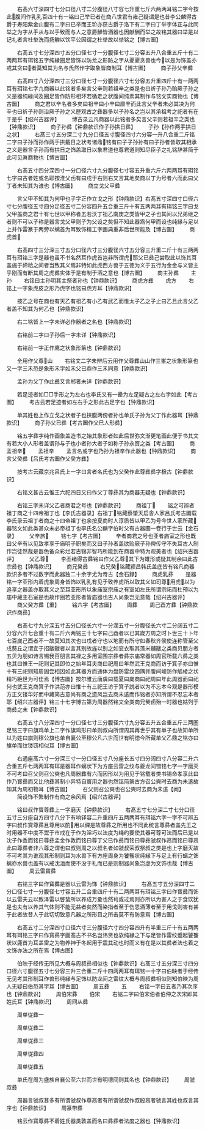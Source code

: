 <!-- { "loadSidebar": true } -->
　　右髙六寸深四寸七分口径八寸二分腹径八寸容七升重七斤六两两耳铭二字今按此腹间作乳乳百四十有一铭曰己举已者在商八世君有雍己疑谓是也昔李公麟得古爵于寿阳紫金山腹有二字曰已举而王玠亦获古爵于洛下有二字曰丁举字体正与此同举之为字从手从与以手致而与人之意爵觯皆酒器也因献酬而举之故铭其器曰举是以记礼者言杜举洗而扬觯以饮平公因谓之杜举故以举铭之【博古圗】

　　右髙五寸七分深四寸五分口径七寸一分腹径七寸二分容五升八合重五斤十有二两两耳有珥铭五字纯縁圏足皆饰以防龙之形防之字从夒夒贪兽也今以是为饰盖亦戒其贪曰者莫知其为名与氏然作字取象皆商制耳【博古圗】
　　商子孙父辛彛

　　右髙四寸八分深四寸三分口径七寸一分腹径六寸七分容五升重四斤十有一两两耳有珥铭七字凢商器以此铭者多矣言父辛则若祖辛之类是也曰祈子孙乃贻厥子孙之义是器纯縁间及圏足皆作防形相环若循走之状腹间纯素其制作与铭文实商物也【博古圗】
　　商之君以辛名者多矣曰祖辛曰小辛曰廪辛而此言父辛者未必其决为何辛也曰祈子孙则诒厥子孙之义歴观古之彞器多以子孙名之岂以其承祖考之祀者有在于是乎【绍兴古器评】
　　博古录云凡商器以此铭者多矣言父辛则若祖辛之类也【钟鼎款识】
　　商子孙彞【钟鼎款识作子孙拱日彞】
　　子孙【孙作两手拱日之状】
　　右髙三寸五分深二寸九分口径五寸腹径四寸六分容一升八合重二斤铭二字曰子孙而孙作两手拱戴日之状考诸鼎铭有曰子子孙孙有曰子孙者皆取其相承之义是器言子孙而有拱日之饰盖取日以象君道也尊君道则知尽臣子之礼铭辞甚简于此可见眞商物也【博古圗】

　　右髙五寸四分深四寸一分口径六寸九分腹径七寸容五升重六斤六两两耳有珥铭七字曰古者姓或名耶按淮父卣有曰戍于右则右又言其地矣商以丁为号者六而此曰父丁者未知其为谁也【博古圗】
　　商立戈父甲彞

　　言父甲不知其为何甲也子字正作立戈之形【钟鼎款识】右髙五寸深四寸口径六寸七分腹径五寸四分足径五寸二分容四升五合重三斤十有五两两耳有珥铭三字曰戈父甲盖商之君十有七世以甲称者五若沃丁祖乙南庚之类皆甲之子也其间以兄弟继之者则不可以子称是器言戈父甲则子为父设之矣但不知此器爲何甲而设也纯縁与足以上并作雷篆于两旁以螭首为耳致饰精工字画典重非后世所能及【博古圗】
　　商虎首

　　右髙四寸三分深三寸五分口径六寸三分腹径六寸五分容三升重二斤十有三两两耳有珥铭三字是器也虽不书名然耳作虎首岂非所谓虎耶父已彞己尝取此以饰其耳盖施于禘祫之间者当致其义焉非特如此虎西方兽于五徳为义于五行为金金与义皆主乎刚而有断其周之虎彞实体于是有制于酒之意也【博古圗】
　　商主孙彞
　　主孙
　　右铭曰主孙明其主祭者孙也【钟鼎款识】
　　商虎方彞
　　虎方
　　右铭上一字象虎皮之形乃虎字也铭曰虎方耳【钟鼎款识】

　　按乙之号在商也有天乙有祖乙有小乙有武乙而惟太子乙之子止曰乙且此言父乙者盖不知其为何乙也【钟鼎款识】

　　右二铭皆上一字未详必作器者之名也【钟鼎款识】

　　右铭前二字曰子孙后一字未详【钟鼎款识】

　　右铭前一字正作鹰之状象形篆也【钟鼎款识】

　　全用作父尊山
　　右铭文二字未辨后云用作父尊彞山山作三峯之状象形篆也又一字三禾恐是象形禾字如禾父已鼎作三禾同意【钟鼎款识】

　　孟孙为父丁作此彞又言郱者未详【钟鼎款识】

　　若足迹者如□□手形之为左右也李氏又有一罍为左足疑古之左右字如此【考古圗】
　　考古云若足迹者如左右手之形此古足字也【钟鼎款识】

　　单其姓也上作立戈之状者子也挟腹两傍者孙也单氏子孙为父丁作此器耳【钟鼎款识】
　　商子孙父已彞【考古圗作父巳人形彞】

　　铭五字彞字纯作画象盖造书之始其象形者如此后世弥文渐更笔画此便于书其文有若大小人形者盖谓孙与子也小者孙大者子如称子孙永寳之类【考古圗】
　　商孟祖辛
　　孟祖辛
　　孟言名或字也乃孙为祖辛作此器也【钟鼎款识】
　　商言父癸彞【吕氏考古圗作父癸方彞】

　　按考古云藏京兆吕氏上一字曰言者名氏也为父癸作此尊彞彞字极古【钟鼎款识】

　　右铭文甚古云惟王六祀四日又曰作父丁尊彞其为商器无疑也【钟鼎款识】

　　右铭三字未详父乙者商君之号也【钟鼎款识】
　　商祖丁
　　铭之可辨者祖丁商之十四帝祖丁也【李氏古器录】右祖丁铭藏蔡肇天启舎人家吕氏考古圗载李氏录云祖丁者商之十四帝祖丁也余按夏商时人淳质皆以甲乙为号今世人家所藏器铭文如此类甚众未必帝祖丁也李氏名公麟字伯时父有古器圗一卷行于世云【金石录】
　　父辛旅
　　铭七字【考古圗】
　　辛者商君之号也亚者庙室之形也既曰父辛有以见致孝享于庙明子职矣而又曰子孙者盖欲贻厥子孙俾传守不失耳古人制作岂徒然哉是器色备众彩烂若古锦非智巧所能到在商器中特为观美者也【绍兴古器评】
　　父乙尊
　　李丕绪得古彞铭曰作父乙尊其下为蜼形或疑其制余曰此古宗彞也【钟鼎款识】
　　商兄癸彞
　　右兄癸铭藏颍昌韩氏盖底皆有铭凡商器款识多者不过数字而此器独二十余字尤为竒古【金石録】
　　商虎乳彞
　　是器铭一字亚形内着虎象周身皆饰以乳乳有见于致养虎所以取其义如司尊用虎以为追享之器盖亦取其义之至耳亚形所以象庙室宗庙之有室如左氏所谓宗祏而杜预以为庙中藏主石室是也故作圏若亚形者皆庙器也古人尚象岂无意哉【绍兴古器评】
　　商父癸方彞【重】
　　铭六字【考古圗】
　　周彞
　　周己酉方彞【钟鼎款识作商彞】

　　右髙七寸九分深五寸五分口径长六寸一分濶五寸一分腹径长六寸二分阔五寸二分容六升七合重十有二斤六两铭三十七字曰己酉者以已其嵗方周之时卜世三十卜年七百嵗己酉者不一故莫知其次也曰戌者守也以地而有所守如春秋齐侯使连称管至父戌葵丘之谓宜于招黻黻者以言其别故旌以别之如衮衣取其藻米黼黻之类商贝朋方者五贝为朋如诗言锡我百朋言其禄之多用室围宗彞者彞宗庙常器如周官所载六彞之类也其曰惟王一祀则记其即位之始年耳夫商曰祀周曰年然武王克商而访于箕子亦曰惟十有三祀则知周固尝相因如此其器方而通体为盘防雷纹四隅并腹间峻防作觚棱之状精巧絶世为可佳焉【博古圗】按尔雅云唐虞曰载夏曰嵗商曰祀周曰年此周器而曰祀何也武王克商箕子作洪范亦曰惟十有三祀王访于箕子説者以为不忘本今观是器形模方正文镂华好而中藏简古意尚有商之遗风岂去商未逺而作铭者亦知所谓不忍忘本者耶【绍兴古器评】铭三十七字博古第为周器然铭文全类商兄癸卣殆一时器也姑列于商彞之末【钟鼎款识】

　　右髙五寸八分深四寸一分口径七寸三分腹径六寸九分容五升五合重五斤三两圏足铭三字曰旗鸡单上二字作旗鸡形曰单则叔向所谓周其再世乎其有单子也故知单所以为姓曰旗则穆公旗也单自襄公至穆公凡六世而世有明徳今所藏单父乙鼎之铭亦曰旗单而纹镂窃相似耳【博古圗】

　　右通座髙六寸一分深三寸一分口径五寸八分座长五寸四分阔四寸八分容二升六合重五斤七两两耳有珥是器耳作螭状下为方座云雷之纹与夔龙间错铭七字一字磨灭不可考曰召父则召公奭也凡周器彞有六而因形以为用见于铭载者类书锡命孝享此曰作乃寳彞而又比他彞其制小异特自寳用之器也然铭简篆古方召公奭时去商为未逺故知其为周初物耳【博古圗】
　　召父则召公奭也召公奭时去商为未逺【阙】
　　简设饰不繁制作有商之余风焉【绍兴古器评】

　　铭曰叔作寳尊彞上一字磨灭【钟鼎款识】
　　右髙五寸七分深二寸七分口径五寸三分座自方四寸八分下有响铎容二升重四斤五两两耳有珥铭六字一字不可辨五字曰叔作寳尊彞且尊用以酌用以祼是故尊彞之所用也不同此统言尊彞者盖先王之时用器不中度不鬻于市戒在于作为淫巧以法度为绳约要使其器可尊可法而后已是以沈子作盉而铭曰尊彞孟金作敦而铭曰尊丁父已作彞而铭曰尊彞虢叔作鬲而铭曰尊鬲此曰尊彞者非六尊之谓也曰叔则周之以叔名者如虢叔荣叔祭叔之类是也上字磨灭故不可考其为谁观其形制则耳为水兽下有方座周身为饕餮状纯縁下与足上有行螭之饰螭亦水兽也盖有以戒沈湎而使不没于礼而已是则制器尚象岂虚为文饰也哉【博古圗】
　　周云雷寳彞

　　右铭三字曰作寳彞是器以云雷为饰【钟鼎款识】
　　右髙五寸五分深四寸二分口径七寸一分腹径七寸容五升二合重四斤十有二两两耳有珥铭三字曰作寳彞而饰以云雷夫云以致泽雷以啓蛰所以养成万彚也然茍或过焉则亦所以为害人之于食饮犹是也夫有以养其气体则不能无益者矣然而染指者至于伤恩酒薄者至于用戈则害有甚于此者故昔人于此切切致意凡器之所形目之所击莫不有防意焉【博古圗】

　　右髙五寸二分深四寸口径六寸三分腹径六寸四分容四升有半重三斤十有五两两耳有珥铭三字曰作寳彞字画髙古不书名岂讳贤也欤纯縁之下与足皆作雷纹蹙起饕餮状以鹿首为耳盖雷之为物养神于冬起用于震其动也时而义有在是以其彞者法也着之文饰亦法之所在焉【博古图】

　　伯映于经传无所见大概与周叔彞相似也【钟鼎款识】右髙三寸五分深三寸四分口径六寸腹径五寸七分容三升三合重二斤十四两两耳有珥铭一十字曰伯映者于经传无见考其形制耳作兽形纯縁与足饰以防龙间之雷纹大概与周叔彞相似则知伯映为周人无疑曰伯恐其字耳【博古圗】
　　周五彞
　　五
　　右铭一字曰五者乃其次序也【钟鼎款识】
　　周伯宋彞
　　伯宋
　　右铭二字曰伯宋伯者伯仲之次宋即其姓氏耳【钟鼎款识】
　　周冏从彞

　　周单従彞一

　　周单従彞二

　　周单従彞三

　　周单従彞四

　　周单従彞五

　　单氏在周为盛族自襄公至六世而世有明德冏则其名也【钟鼎款识】
　　周虢叔彞

　　周器言虢叔甚多有所谓虢叔作尊鬲者有所谓虢叔作叔殷鬲者虢言其姓也叔言其序也【钟鼎款识】
　　周篆带彞

　　铭云作寳尊彞不着姓氏器类敦盖而名曰彞彞者法度之器也【钟鼎款识】
